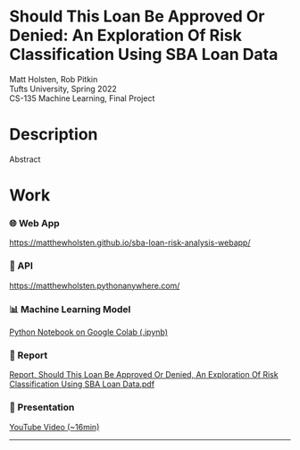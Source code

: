# Should This Loan Be Approved Or Denied: An Exploration Of Risk Classification Using SBA Loan Data

Matt Holsten, Rob Pitkin\
Tufts University, Spring 2022\
CS-135 Machine Learning, Final Project



# Description
Abstract

# Work

### 🌐 Web App
https://matthewholsten.github.io/sba-loan-risk-analysis-webapp/

### 🤖 API
https://matthewholsten.pythonanywhere.com/

### 📊 Machine Learning Model
[Python Notebook on Google Colab (.ipynb)](https://colab.research.google.com/drive/1HVOS9IFwqiPWZ4yIHXls7a4HiP-RmNCM?usp=sharing)

### 📒 Report
[Report, Should This Loan Be Approved Or Denied, An Exploration Of Risk Classification Using SBA Loan Data.pdf](https://github.com/MatthewHolsten/sba-loan-risk-analysis/blob/a6212e0732338dc7ec98d1d3f250f6a7ce52fd19/Report,%20Should%20This%20Loan%20Be%20Approved%20Or%20Denied,%20An%20Exploration%20Of%20Risk%20Classification%20Using%20SBA%20Loan%20Data.pdf)

### 🎥 Presentation
[YouTube Video (~16min)](https://youtu.be/1bDq9xMnCdc)

---
